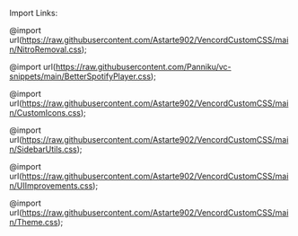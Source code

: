 Import Links:

@import url(https://raw.githubusercontent.com/Astarte902/VencordCustomCSS/main/NitroRemoval.css);

@import url(https://raw.githubusercontent.com/Panniku/vc-snippets/main/BetterSpotifyPlayer.css);

@import url(https://raw.githubusercontent.com/Astarte902/VencordCustomCSS/main/CustomIcons.css);

@import url(https://raw.githubusercontent.com/Astarte902/VencordCustomCSS/main/SidebarUtils.css);

@import url(https://raw.githubusercontent.com/Astarte902/VencordCustomCSS/main/UIImprovements.css);

@import url(https://raw.githubusercontent.com/Astarte902/VencordCustomCSS/main/Theme.css);
